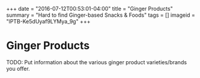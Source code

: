 +++
date = "2016-07-12T00:53:01-04:00"
title = "Ginger Products"
summary = "Hard to find Ginger-based Snacks & Foods"
tags = []
imageid = "lPTB-Ke5dUyaf9LYMya_9g"
+++

# Ginger Products

TODO: Put information about the various ginger product varieties/brands you offer. 